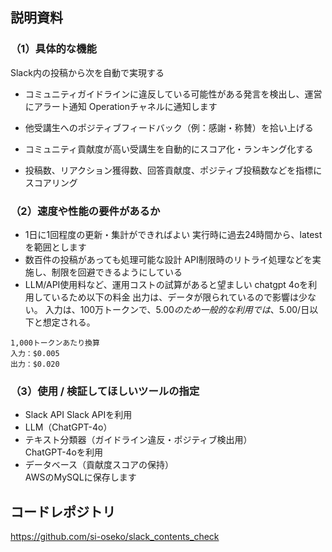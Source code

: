 ## 説明資料

### （1）具体的な機能
Slack内の投稿から次を自動で実現する

- コミュニティガイドラインに違反している可能性がある発言を検出し、運営にアラート通知
Operationチャネルに通知します

- 他受講生へのポジティブフィードバック（例：感謝・称賛）を拾い上げる  
- コミュニティ貢献度が高い受講生を自動的にスコア化・ランキング化する  
- 投稿数、リアクション獲得数、回答貢献度、ポジティブ投稿数などを指標にスコアリング  

### （2）速度や性能の要件があるか
- 1日に1回程度の更新・集計ができればよい
実行時に過去24時間から、latestを範囲とします
- 数百件の投稿があっても処理可能な設計
API制限時のリトライ処理などを実施し、制限を回避できるようにしている
- LLM/API使用料など、運用コストの試算があると望ましい
chatgpt 4oを利用しているため以下の料金
出力は、データが限られているので影響は少ない。
入力は、100万トークンで、$5.00のため一般的な利用では、$5.00/日以下と想定される。
```
1,000トークンあたり換算
入力：$0.005
出力：$0.020
```

### （3）使用 / 検証してほしいツールの指定
- Slack API
Slack APIを利用
- LLM（ChatGPT-4o）  
- テキスト分類器（ガイドライン違反・ポジティブ検出用）  
ChatGPT-4oを利用
- データベース（貢献度スコアの保持）  
AWSのMySQLに保存します


## コードレポジトリ
https://github.com/si-oseko/slack_contents_check
